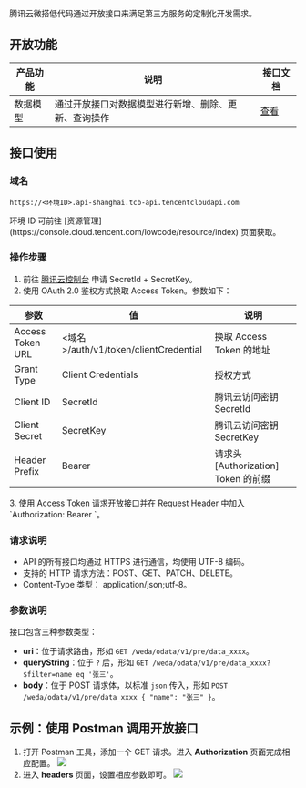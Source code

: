 腾讯云微搭低代码通过开放接口来满足第三方服务的定制化开发需求。

## 开放功能

| 产品功能 | 说明 | 接口文档 |
|---------|---------|---------|
| 数据模型 | 通过开放接口对数据模型进行新增、删除、更新、查询操作 | [查看](https://cloud.tencent.com/document/product/1301/70983) |

<!-- | 工作流| 通过开放接口操作工作流，例如：查询实例、查询审批任务、执行审批任务等 | | -->

## 接口使用

### 域名

```
https://<环境ID>.api-shanghai.tcb-api.tencentcloudapi.com
```


<dx-alert infotype="explain" title="">
环境 ID 可前往 [资源管理](https://console.cloud.tencent.com/lowcode/resource/index) 页面获取。
</dx-alert>

### 操作步骤

1. 前往 [腾讯云控制台](https://console.cloud.tencent.com/cam/capi) 申请 SecretId + SecretKey。
2. 使用 OAuth 2.0 鉴权方式换取 Access Token。参数如下：
<table>
<thead>
<tr>
<th>参数</th>
<th>值</th>
<th>说明</th>
</tr>
</thead>
<tbody><tr>
<td>Access Token URL</td>
<td>&lt;域名&gt;/auth/v1/token/clientCredential</td>
<td>换取 Access Token 的地址</td>
</tr>
<tr>
<td>Grant Type</td>
<td>Client Credentials</td>
<td>授权方式</td>
</tr>
<tr>
<td>Client ID</td>
<td>SecretId</td>
<td>腾讯云访问密钥 SecretId</td>
</tr>
<tr>
<td>Client Secret</td>
<td>SecretKey</td>
<td>腾讯云访问密钥 SecretKey</td>
</tr>
<tr>
<td>Header Prefix</td>
<td>Bearer</td>
<td>请求头 [Authorization]  Token 的前缀</td>
</tr>
</tbody></table>
3. 使用 Access Token 请求开放接口并在 Request Header 中加入 `Authorization: Bearer <Access Token>`。

### 请求说明

- API 的所有接口均通过 HTTPS 进行通信，均使用 UTF-8 编码。
- 支持的 HTTP 请求方法：POST、GET、PATCH、DELETE。
- Content-Type 类型： application/json;utf-8。

### 参数说明

接口包含三种参数类型：

- **uri**：位于请求路由，形如 `GET /weda/odata/v1/pre/data_xxxx`。
- **queryString**：位于 `?` 后，形如 `GET /weda/odata/v1/pre/data_xxxx?$filter=name eq '张三'`。
- **body**：位于 POST 请求体，以标准 `json` 传入，形如 `POST /weda/odata/v1/pre/data_xxxx { "name": "张三" }`。


## 示例：使用 Postman 调用开放接口
1. 打开 Postman 工具，添加一个 GET 请求。进入 **Authorization** 页面完成相应配置。
![](https://qcloudimg.tencent-cloud.cn/raw/3d826dc2e851bbdb91bdc114ccc03b07.png)
2. 进入 **headers** 页面，设置相应参数即可。
![](https://qcloudimg.tencent-cloud.cn/raw/4936c09f61d694d4ba18875705e9199d.png)


